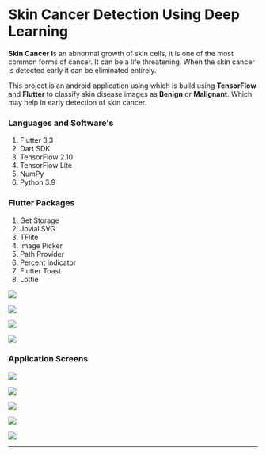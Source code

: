 # Skin Cancer Detection Using Deep Learning

**Skin Cancer** **i**s an abnormal growth of skin cells, it is one of the most common forms of cancer. It can be a life threatening. When the skin cancer is detected early it can be eliminated entirely.

This project is an android application using which is build using **TensorFlow** and **Flutter** to classify skin disease images as **Benign** or **Malignant**. Which may help in early detection of skin cancer.

### Languages and Software's

1. Flutter 3.3
2. Dart SDK 
3. TensorFlow 2.10
4. TensorFlow Lite
5. NumPy
6. Python 3.9

### Flutter Packages

1. Get Storage
2. Jovial SVG
3. TFlite
4. Image Picker
5. Path Provider
6. Percent Indicator
7. Flutter Toast
8. Lottie

![](https://chi01pap001files.storage.live.com/y4mwG-ul_F3ueU7ComL4h3PvQkfSYdOcsDQ9NZ59ar367ugWK6ZT7S7-XGGIkR2OFejnmWJgZWVQMTysmM3SqkWqf3LmYtwhUfWtN1JKknRlfg8KaY9g0G-UMUpzpH59QnjUr5j6PD8nFO4rl57rF9MYfPsysNkr9AAuH9PGwFzZb1mjzErI7t33INehhF5CUwF?width=1920&height=904&cropmode=none)

![](https://chi01pap001files.storage.live.com/y4mtbct0q6SrkYkXb5ZlEeuOUpT5jEfKvVA2JJIk7GbO773IbCcvPengAw2ABV1QCL4NaILy4XAKKohsPY8DiTWvdS1hVuT15JrcQBSefk5A73riJvlyX2N_5_9CHMaqqrMsp_Xgc8hmRyauCcDm1TSdHWxp9Rt7VHAUiLiaiD4TOrQ9l2MIoge_wboYqPC2eo_?width=1920&height=950&cropmode=none)

![](https://chi01pap001files.storage.live.com/y4m0wjIHPBEadrUChKPZkT_IlajE2JzM_g47pHpBmbDb2VD-sU9Bf8QX2vg7rKmtoO3Qbd89YXEQ55IArvB-030CZsLbZD5cGnaJ5ITYAHQguw-vEA7qcKT9ccsLxtXjDgbOibQZQmGC0WBKTdk6fvareIebZ3IYDVh6Tmac-rWFWB03E-guU_WvrB7lR5ghl3e?width=1849&height=619&cropmode=none)

![](https://chi01pap001files.storage.live.com/y4mdhI2tims_LTH-1QD-j8TZKqPUt9zoK-D4-PJ2eTxjx2QFic1weXR9_MferFCnGh1ihpI2Fbk0sbsB6rwRhp5ZocW7VCGbjTTRWwGTyXvQ1xPbEsyD0E_Qzr2aESvSslf3ZuUU_WFnJGtK287AK4TXTHB_xny-4nS0tbr7_uR1e2N0zdI5v2jX4or2CVayrvp?width=1679&height=614&cropmode=none)

### Application Screens

![](https://chi01pap001files.storage.live.com/y4mILVHgVZoQmciLOjyWqlfcnHwO3WBz8uC6lAS74e9G29FfBVP3DTZ2KI7Q3BNmhMaAvGCQHCYYT48H5yxqguKppg7dHiv9w9fpLiE6lX-0QM3_owXpfkytWA_h7cyCKeYdQ_-_Rt6Z04h56dz6oCAbumQGxT9BUd3uqaMX8Wv6CHYXbNZ5RK_9nnQB4Pa9Kkt?width=1920&height=1080&cropmode=none)

![](https://chi01pap001files.storage.live.com/y4mPnflsgtl2SkyKtMmTW3It9Fb3bkirc1Bynd1ETIr8CftM67Axonu_T_fcI3oz47BUCVW8nQ_wWVXH4kVd9ZA2wsqx8EePtHj1wwgAkHEDRyOHv9F85YIwuawE6rsu2xV_Y7bncgt4CV4VHTqdm_a7EQ4dCoLjgQU7Dlm-XaGQF-1nQj5DcXla6ivjPdSN-SV?width=1920&height=1080&cropmode=none)

![](https://chi01pap001files.storage.live.com/y4mRlftYC0OJGohFmtnJKfSR6dDRW_xUFumZKNfdUS_WT6uqpPmn7WNE-IrCsAyTVnTK1iqmnQuqZZzsrZwCTrqSCU2m3LM9_M-tGnT9ktBzk2jIWFJ7SepJ5wgJkjVTiQMWh9LSI6N_I49t9ZoVXlASUvNILbw2S5A-h2WjTxNtrg_RzELJiS7M_UVWmhT0X-3?width=1920&height=1080&cropmode=none)

![](https://chi01pap001files.storage.live.com/y4m7GwUSQWh752x0YFdmQgeKSJwfZcWRYyNmWf_MeCmgPfMAtvro848QL7u3K7kWtEbnQ0YRrgeiOk2q5QVzJhhXqzq_1vOQk-_r1CHrYluxkM0SuxClXtDZl2tX6mQBCCpAi7U40o3zM6SYHP0EKaZcFHtkOPVvKTpyJI8PRmTVSHPSwufyM0TAwEiQ6trfuKD?width=1920&height=1080&cropmode=none)

![](https://chi01pap001files.storage.live.com/y4m-e7m3C39fAHCX4IJRqYA9-nCiqXSuxW5fYp8-BgaorSNf-5ZVQ6kqJKPdZOqkGt2KTCg3zm2EcA0K7yaEDWiwb36zq6gsZfEh5zW9uLlaVr7hQEH6swB49V1Pb32nIMdEKQOw8ewguPcIu4P41ShLKs9wDjy-ca0-yT3M9FIED1UGAZmiPbSa9hjIYEBXJNb?width=1920&height=1080&cropmode=none)

----

